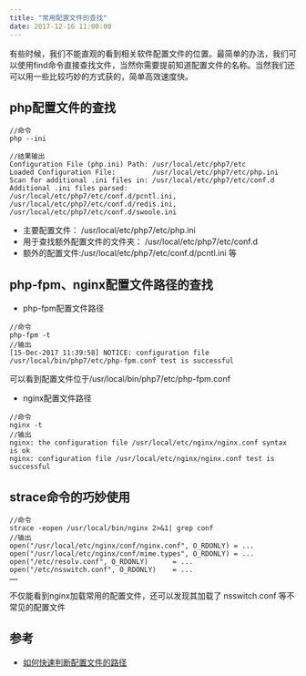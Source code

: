 ```yaml
---
title: "常用配置文件的查找"
date: 2017-12-16 11:00:00
---
```



有些时候，我们不能直观的看到相关软件配置文件的位置。最简单的办法，我们可以使用find命令直接查找文件，当然你需要提前知道配置文件的名称。当然我们还可以用一些比较巧妙的方式获的，简单高效速度快。  

## php配置文件的查找
   
```
//命令
php --ini

//结果输出  
Configuration File (php.ini) Path: /usr/local/etc/php7/etc
Loaded Configuration File:         /usr/local/etc/php7/etc/php.ini
Scan for additional .ini files in: /usr/local/etc/php7/etc/conf.d
Additional .ini files parsed:      /usr/local/etc/php7/etc/conf.d/pcntl.ini,
/usr/local/etc/php7/etc/conf.d/redis.ini,
/usr/local/etc/php7/etc/conf.d/swoole.ini
```

- 主要配置文件： /usr/local/etc/php7/etc/php.ini  
- 用于查找额外配置文件的文件夹： /usr/local/etc/php7/etc/conf.d  
- 额外的配置文件:/usr/local/etc/php7/etc/conf.d/pcntl.ini 等


## php-fpm、nginx配置文件路径的查找

- php-fpm配置文件路径  

```
//命令
php-fpm -t
//输出
[15-Dec-2017 11:39:58] NOTICE: configuration file /usr/local/bin/php7/etc/php-fpm.conf test is successful
```
可以看到配置文件位于/usr/local/bin/php7/etc/php-fpm.conf

- nginx配置文件路径  

```
//命令
nginx -t
//输出
nginx: the configuration file /usr/local/etc/nginx/nginx.conf syntax is ok
nginx: configuration file /usr/local/etc/nginx/nginx.conf test is successful
```

## strace命令的巧妙使用

```
//命令
strace -eopen /usr/local/bin/nginx 2>&1| grep conf
//输出
open("/usr/local/etc/nginx/conf/nginx.conf", O_RDONLY) = ...
open("/usr/local/etc/nginx/conf/mime.types", O_RDONLY) = ...
open("/etc/resolv.conf", O_RDONLY)      = ...
open("/etc/nsswitch.conf", O_RDONLY)    = ...
……
```
不仅能看到nginx加载常用的配置文件，还可以发现其加载了 nsswitch.conf 等不常见的配置文件




## 参考

- [如何快速判断配置文件的路径](https://huoding.com/2017/07/26/626)
